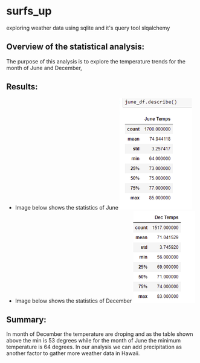 # surfs_up
exploring weather data using sqlite and it's query tool slqalchemy

## Overview of the statistical analysis:
The purpose of this analysis is to explore the temperature trends for the month of June and December, 

##  Results:

- Image below shows the statistics of June 
    ![June screenshot](https://github.com/elzmanzi/surfs_up/blob/main/Resource/june_temps.PNG)
- Image below shows the statistics of December
    ![Dec Screenshot](https://github.com/elzmanzi/surfs_up/blob/main/Resource/Dec_temps.PNG)
## Summary:
In month of December the temperature are droping and as the table shown above the min is 53 degrees while for the month of June the minimum temperature is 64 degrees.
In our analysis we can add precipitation as another factor to gather more weather data in Hawaii. 
